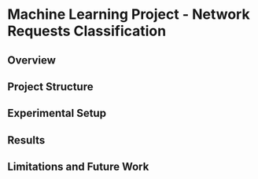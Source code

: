 # Machine Learning Project - Network Requests Classification

## Overview


## Project Structure


## Experimental Setup


## Results


## Limitations and Future Work


